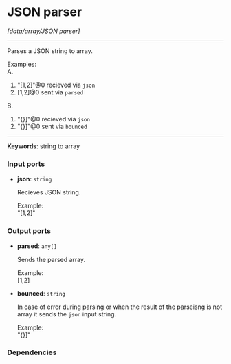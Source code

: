 # JSON parser

_[data/array/JSON parser]_

---

Parses a JSON string to  array.  
  
Examples:  
A.  
1. "[1,2]"@0 recieved via `json`  
2. [1,2]@0 sent via `parsed`  
  
B.  
1. "{}]"@0 recieved via `json`  
2. "{}]"@0 sent via `bounced`  

---

__Keywords__: string to array

### Input ports

* __json__: ` string `

    Recieves JSON string.  
      
    Example:  
    "[1,2]"  

### Output ports

* __parsed__: ` any[] `

    Sends the parsed array.  
      
    Example:  
    [1,2]  


* __bounced__: ` string `

    In case of error during parsing or when the result of the parseisng is not array it sends the `json` input string.  
      
    Example:  
    "{}]"  

### Dependencies




